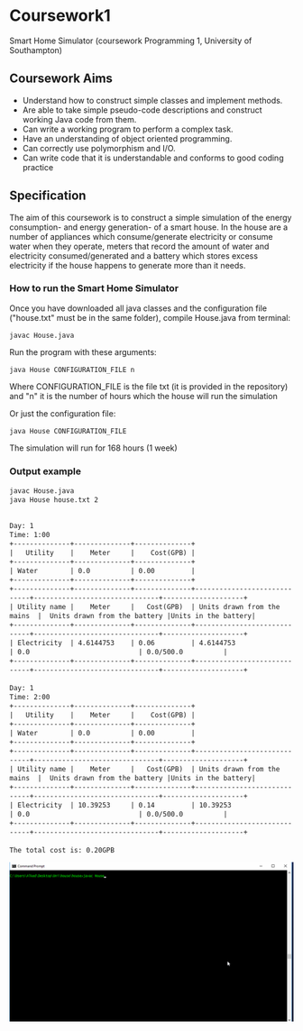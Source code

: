# Coursework1
Smart Home Simulator (coursework Programming 1, University of Southampton)

## Coursework Aims
* Understand how to construct simple classes and implement methods.
* Are able to take simple pseudo-code descriptions and construct working Java code from them.
* Can write a working program to perform a complex task.
* Have an understanding of object oriented programming.
* Can correctly use polymorphism and I/O.
* Can write code that it is understandable and conforms to good coding practice

## Specification
The aim of this coursework is to construct a simple simulation of the energy consumption- and energy
generation- of a smart house. In the house are a number of appliances which consume/generate electricity
or consume water when they operate, meters that record the amount of water and electricity
consumed/generated and a battery which stores excess electricity if the house happens to generate more
than it needs. 

### How to run the Smart Home Simulator

Once you have downloaded all java classes and the configuration file ("house.txt" must be in the same folder), compile House.java from terminal:

```
javac House.java
```
Run the program with these arguments:

```
java House CONFIGURATION_FILE n
```
Where CONFIGURATION_FILE is the file txt (it is provided in the repository) and "n" it is the number of hours
which the house will run the simulation 

Or just the configuration file:

```
java House CONFIGURATION_FILE
```
The simulation will run for 168 hours (1 week)

### Output example

```
javac House.java
java House house.txt 2
```
```

Day: 1
Time: 1:00
+--------------+--------------+--------------+
|   Utility    |    Meter     |    Cost(GPB) |
+--------------+--------------+--------------+
| Water        | 0.0          | 0.00         |
+--------------+--------------+--------------+
+--------------+--------------+--------------+-----------------------------+-------------------------------+--------------------+
| Utility name |    Meter     |   Cost(GPB)  | Units drawn from the mains  |  Units drawn from the battery |Units in the battery|
+--------------+--------------+--------------+-----------------------------+-------------------------------+--------------------+
| Electricity  | 4.6144753    | 0.06         | 4.6144753                   | 0.0                           | 0.0/500.0          |
+--------------+--------------+--------------+-----------------------------+-------------------------------+--------------------+

Day: 1
Time: 2:00
+--------------+--------------+--------------+
|   Utility    |    Meter     |    Cost(GPB) |
+--------------+--------------+--------------+
| Water        | 0.0          | 0.00         |
+--------------+--------------+--------------+
+--------------+--------------+--------------+-----------------------------+-------------------------------+--------------------+
| Utility name |    Meter     |   Cost(GPB)  | Units drawn from the mains  |  Units drawn from the battery |Units in the battery|
+--------------+--------------+--------------+-----------------------------+-------------------------------+--------------------+
| Electricity  | 10.39253     | 0.14         | 10.39253                    | 0.0                           | 0.0/500.0          |
+--------------+--------------+--------------+-----------------------------+-------------------------------+--------------------+

The total cost is: 0.20GPB

```

![](example1.gif)




